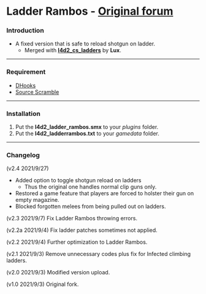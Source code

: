 # Ladder Rambos - [Original forum](https://forums.alliedmods.net/showthread.php?p=2737209)

### Introduction
- A fixed version that is safe to reload shotgun on ladder.
  - Merged with [**l4d2_cs_ladders**](https://forums.alliedmods.net/showthread.php?p=2738865) by **Lux**.

<hr>

### Requirement
- [DHooks](https://forums.alliedmods.net/showpost.php?p=2588686&postcount=589)
- [Source Scramble](https://forums.alliedmods.net/showthread.php?t=317175)

<hr>

### Installation
1. Put the **l4d2_ladder_rambos.smx** to your _plugins_ folder.
2. Put the **l4d2_ladderrambos.txt** to your _gamedata_ folder.

<hr>

### Changelog
(v2.4 2021/9/27)
- Added option to toggle shotgun reload on ladders
  - Thus the original one handles normal clip guns only.
- Restored a game feature that players are forced to holster their gun on empty magazine.
- Blocked forgotten melees from being pulled out on ladders.

(v2.3 2021/9/7) Fix Ladder Rambos throwing errors.

(v2.2a 2021/9/4) Fix ladder patches sometimes not applied.

(v2.2 2021/9/4) Further optimization to Ladder Rambos.

(v2.1 2021/9/3) Remove unnecessary codes plus fix for Infected climbing ladders.

(v2.0 2021/9/3) Modified version upload.

(v1.0 2021/9/3) Original fork.
